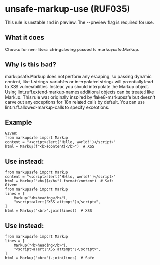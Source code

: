 # unsafe-markup-use (RUF035)
This rule is unstable and in preview. The --preview flag is required for use.
## What it does
Checks for non-literal strings being passed to markupsafe.Markup.
## Why is this bad?
markupsafe.Markup does not perform any escaping,
so passing dynamic content, like f-strings, variables or interpolated strings
will potentially lead to XSS vulnerabilities.
Instead you should interpolate the Markup object.
Using lint.ruff.extend-markup-names additional objects can be
treated like Markup.
This rule was originally inspired by flake8-markupsafe but doesn't carve
out any exceptions for i18n related calls by default.
You can use lint.ruff.allowed-markup-calls to specify exceptions.
## Example
```
Given:
from markupsafe import Markup
content = "<script>alert('Hello, world!')</script>"
html = Markup(f"<b>{content}</b>")  # XSS
```
## Use instead:
```
from markupsafe import Markup
content = "<script>alert('Hello, world!')</script>"
html = Markup("<b>{}</b>").format(content)  # Safe
Given:
from markupsafe import Markup
lines = [
    Markup("<b>heading</b>"),
    "<script>alert('XSS attempt')</script>",
]
html = Markup("<br>".join(lines))  # XSS
```
## Use instead:
```
from markupsafe import Markup
lines = [
    Markup("<b>heading</b>"),
    "<script>alert('XSS attempt')</script>",
]
html = Markup("<br>").join(lines)  # Safe
```